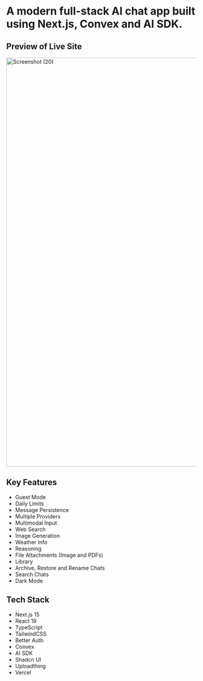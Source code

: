 # A modern full-stack AI chat app built using Next.js, Convex and AI SDK.

## Preview of Live Site

<img width="1920" height="1080" alt="Screenshot (20)" src="https://github.com/user-attachments/assets/cf488f75-c524-4a69-b3d3-750126f4f8b0" />

## Key Features

- Guest Mode
- Daily Limits
- Message Persistence
- Multiple Providers
- Multimodal Input
- Web Search
- Image Generation
- Weather Info
- Reasoning
- File Attachments (Image and PDFs)
- Library
- Archive, Restore and Rename Chats
- Search Chats
- Dark Mode

## Tech Stack

- Next.js 15
- React 19
- TypeScript
- TailwindCSS
- Better Auth
- Convex
- AI SDK
- Shadcn UI
- Uploadthing
- Vercel
